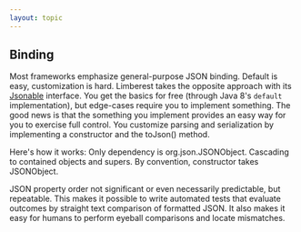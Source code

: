 ```yaml
---
layout: topic
---
```

## Binding
Most frameworks emphasize general-purpose JSON binding.
Default is easy, customization is hard.
Limberest takes the opposite approach with its [Jsonable]({{site.baseurl}}/javadoc/io/limberest/json/Jsonable) interface.
You get the basics for free (through Java 8's `default` implementation), but edge-cases require
you to implement something.  The good news is that the something you implement provides an easy way for 
you to exercise full control.  You customize parsing and serialization by implementing a constructor and the toJson() method. 

Here's how it works:
Only dependency is org.json.JSONObject.
Cascading to contained objects and supers.
By convention, constructor takes JSONObject.


JSON property order not significant or even necessarily predictable,
but repeatable.  This makes it possible to write automated tests that
evaluate outcomes by straight text comparison of formatted JSON.
It also makes it easy for humans to perform eyeball comparisons and 
locate mismatches.


